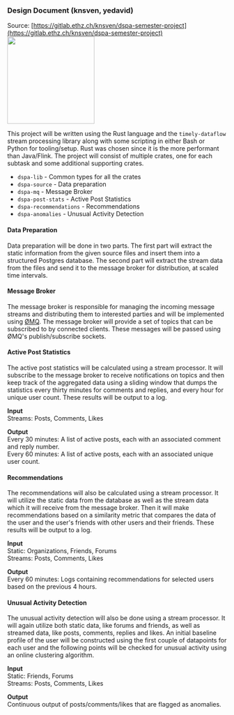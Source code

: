 ### Design Document (knsven, yedavid)
Source: [https://gitlab.ethz.ch/knsven/dspa-semester-project](https://gitlab.ethz.ch/knsven/dspa-semester-project)
<img src="architecture.jpg" height="200" />

This project will be written using the Rust language and the `timely-dataflow` stream processing library along with some scripting in either Bash or Python for tooling/setup. Rust was chosen since it is the more performant than Java/Flink. The project will consist of multiple crates, one for each subtask and some additional supporting crates.

* `dspa-lib` - Common types for all the crates
* `dspa-source` - Data preparation
* `dspa-mq` - Message Broker
* `dspa-post-stats` - Active Post Statistics
* `dspa-recommendations` - Recommendations
* `dspa-anomalies` - Unusual Activity Detection

#### Data Preparation
Data preparation will be done in two parts. The first part will extract the static information from the given source files and insert them into a structured Postgres database. The second part will extract the stream data from the files and send it to the message broker for distribution, at scaled time intervals.

#### Message Broker
The message broker is responsible for managing the incoming message streams and distributing them to interested parties and will be implemented using [ØMQ](http://zeromq.org). The message broker will provide a set of topics that can be subscribed to by connected clients. These messages will be passed using ØMQ's publish/subscribe sockets.

#### Active Post Statistics
The active post statistics will be calculated using a stream processor. It will subscribe to the message broker to receive notifications on topics and then keep track of the aggregated data using a sliding window that dumps the statistics every thirty minutes for comments and replies, and every hour for unique user count. These results will be output to a log.

**Input**    
Streams: Posts, Comments, Likes

**Output**  
Every 30 minutes: A list of active posts, each with an associated comment and reply number.  
Every 60 minutes: A list of active posts, each with an associated unique user count.

#### Recommendations
The recommendations will also be calculated using a stream processor. It will utilize the static data from the database as well as the stream data which it will receive from the message broker. Then it will make recommendations based on a similarity metric that compares the data of the user and the user's friends with other users and their friends. These results will be output to a log.

**Input**  
Static: Organizations, Friends, Forums  
Streams: Posts, Comments, Likes

**Output**  
Every 60 minutes: Logs containing recommendations for selected users based on the previous 4 hours.

#### Unusual Activity Detection
The unusual activity detection will also be done using a stream processor. It will again utilize both static data, like forums and friends, as well as streamed data, like posts, comments, replies and likes. An initial baseline profile of the user will be constructed using the first couple of datapoints for each user and the following points will be checked for unusual activity using an online clustering algorithm.

**Input**  
Static: Friends, Forums  
Streams: Posts, Comments, Likes

**Output**  
Continuous output of posts/comments/likes that   are flagged as anomalies.
